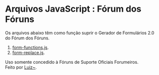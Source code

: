 # Arquivos JavaScript : Fórum dos Fóruns

Os arquivos abaixo têm como função suprir o Gerador de Formulários 2.0 do Fórum dos Fóruns.

1. [form-functions.js](https://lffg.github.io/fdf/js/form-functions.js).  
2. [form-replace.js](https://lffg.github.io/fdf/js/form-replace.js).

Uso somente concedido à Fóruns de Suporte Oficiais Forumeiros.  
Feito por [Luiz~](http://ajuda.forumeiros.com/u60563).
